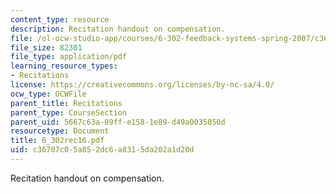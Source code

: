 ```yaml
---
content_type: resource
description: Recitation handout on compensation.
file: /ol-ocw-studio-app/courses/6-302-feedback-systems-spring-2007/c36707c05a852dc6a8315da202a1d20d_6_302rec16.pdf
file_size: 82301
file_type: application/pdf
learning_resource_types:
- Recitations
license: https://creativecommons.org/licenses/by-nc-sa/4.0/
ocw_type: OCWFile
parent_title: Recitations
parent_type: CourseSection
parent_uid: 5667c63a-09ff-e158-1e89-d49a0035050d
resourcetype: Document
title: 6_302rec16.pdf
uid: c36707c0-5a85-2dc6-a831-5da202a1d20d
---
```

Recitation handout on compensation.
